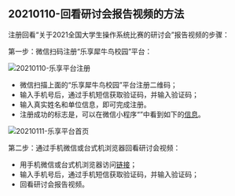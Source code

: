## 20210110-回看研讨会报告视频的方法

注册回看“关于2021全国大学生操作系统比赛的研讨会”报告视频的步骤：

第一步：微信扫码注册“乐享犀牛鸟校园”平台：

![20210110-乐享平台注册](/Users/xyong/Desktop/20200928-操作系统比赛准备/20201226-研讨会/帮助/20210110-乐享平台注册.png)

* 微信扫描上面的“乐享犀牛鸟校园”平台注册二维码；
* 输入手机号后，通过手机短信获取验证码，并输入验证码；
* 输入真实姓名和单位信息，即可完成注册。
* 注册成功的标志是，可以在微信小程序“”中看到如下的[信息](https://lexiangla.com/?company_from=79350bd4d06911ea91f05254002f1020)。

![20210111-乐享平台首页](/Users/xyong/Desktop/20200928-操作系统比赛准备/20201226-研讨会/帮助/20210111-乐享平台首页.png)

第二步：通过手机微信或台式机浏览器回看研讨会视频：
* 用手机微信或台式机浏览器访问[链接](https://lexiangla.com/teams/k100041/classes/c7130ae2500511eb803546bb058a21b0?type=1&company_from=79350bd4d06911ea91f05254002f1020)；
* 输入手机号后，通过手机短信获取验证码，并输入验证码；
* 回看研讨会报告视频。


